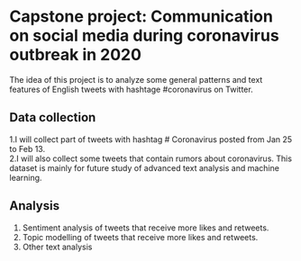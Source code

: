 # Capstone project: Communication on social media during coronavirus outbreak in 2020
The idea of this project is to analyze some general patterns and text features of English tweets with hashtage #coronavirus on Twitter.

## Data collection
1.I will collect part of tweets with hashtag # Coronavirus posted from Jan 25 to Feb 13.        
2.I will also collect some tweets that contain rumors about coronavirus. This dataset is mainly for future study of advanced text analysis and machine learning.

## Analysis
1. Sentiment analysis of tweets that receive more likes and retweets.
2. Topic modelling of tweets that receive more likes and retweets.
3. Other text analysis 
